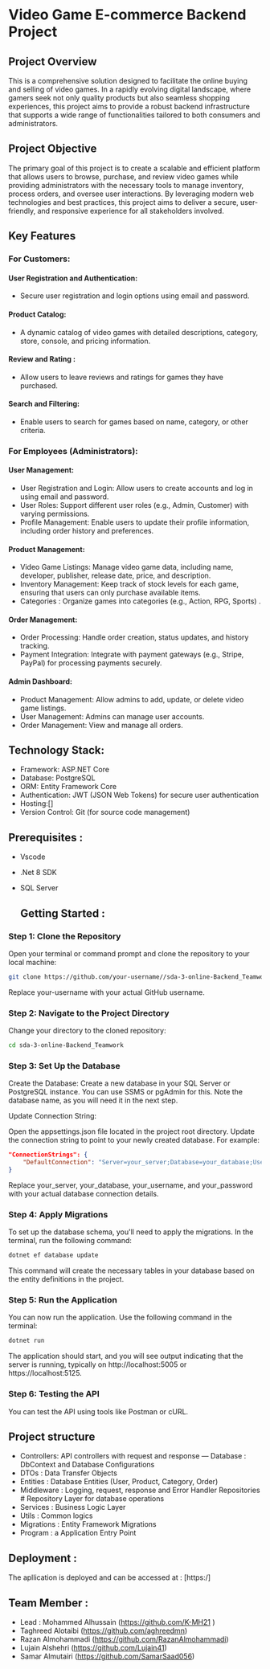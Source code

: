 #  Video Game E-commerce Backend Project


## Project Overview
This is a comprehensive solution designed to facilitate the online buying and selling of video games. In a rapidly evolving digital landscape, where gamers seek not only quality products but also seamless shopping experiences, this project aims to provide a robust backend infrastructure that supports a wide range of functionalities tailored to both consumers and administrators.

## Project Objective
The primary goal of this project is to create a scalable and efficient platform that allows users to browse, purchase, and review video games while providing administrators with the necessary tools to manage inventory, process orders, and oversee user interactions. By leveraging modern web technologies and best practices, this project aims to deliver a secure, user-friendly, and responsive experience for all stakeholders involved.


 ## Key Features

### For Customers:

#### User Registration and Authentication:
- Secure user registration and login options using email and password.

#### Product Catalog:
- A dynamic catalog of video games with detailed descriptions, category, store, console, and pricing information.

#### Review and Rating :
- Allow users to leave reviews and ratings for games they have purchased.

#### Search and Filtering:
- Enable users to search for games based on name, category, or other criteria.


### For Employees (Administrators):
 
#### User Management:
- User Registration and Login: Allow users to create accounts and log in using email and password.
- User Roles: Support different user roles (e.g., Admin, Customer) with varying permissions.
- Profile Management: Enable users to update their profile information, including order history and preferences.
  
#### Product Management:
- Video Game Listings: Manage video game data, including name, developer, publisher, release date, price, and description.
- Inventory Management: Keep track of stock levels for each game, ensuring that users can only purchase available items.
- Categories : Organize games into categories (e.g., Action, RPG, Sports) .

#### Order Management:
- Order Processing: Handle order creation, status updates, and history tracking.
- Payment Integration: Integrate with payment gateways (e.g., Stripe, PayPal) for processing payments securely.

#### Admin Dashboard:
- Product Management: Allow admins to add, update, or delete video game listings.
- User Management: Admins can manage user accounts.
- Order Management: View and manage all orders.

## Technology Stack:

- Framework: ASP.NET Core 
- Database: PostgreSQL 
- ORM: Entity Framework Core 
- Authentication: JWT (JSON Web Tokens) for secure user authentication
- Hosting:[]
- Version Control: Git (for source code management)


## Prerequisites :
- Vscode
- .Net 8 SDK
- SQL Server


  ## Getting Started :

### Step 1: Clone the Repository
Open your terminal or command prompt and clone the repository to your local machine:
```bash
git clone https://github.com/your-username//sda-3-online-Backend_Teamwork.git
```
Replace your-username with your actual GitHub username.


 ### Step 2: Navigate to the Project Directory
Change your directory to the cloned repository:
```bash
cd sda-3-online-Backend_Teamwork
```
 ### Step 3: Set Up the Database
Create the Database:
Create a new database in your SQL Server or PostgreSQL instance. You can use SSMS or pgAdmin for this.
Note the database name, as you will need it in the next step.

Update Connection String:

Open the appsettings.json file located in the project root directory.
Update the connection string to point to your newly created database. For example:
```json
"ConnectionStrings": {
    "DefaultConnection": "Server=your_server;Database=your_database;User Id=your_username;Password=your_password;"
}
```
Replace your_server, your_database, your_username, and your_password with your actual database connection details.

 ### Step 4: Apply Migrations
To set up the database schema, you'll need to apply the migrations. In the terminal, run the following command:

```bash
dotnet ef database update
```
This command will create the necessary tables in your database based on the entity definitions in the project.


 ### Step 5: Run the Application
You can now run the application. Use the following command in the terminal:

```bash
dotnet run
```
The application should start, and you will see output indicating that the server is running, typically on http://localhost:5005 or https://localhost:5125.

 ### Step 6: Testing the API
You can test the API using tools like Postman or cURL.


## Project structure
- Controllers: API controllers with request and response
— Database : DbContext and Database Configurations
- DTOs : Data Transfer Objects
- Entities : Database Entities (User, Product, Category, Order)
- Middleware : Logging, request, response and Error Handler Repositories # Repository Layer for database operations
- Services : Business Logic Layer 
- Utils : Common logics
- Migrations : Entity Framework Migrations
- Program : a Application Entry Point


## Deployment :
The apllication is deployed and can be accessed at : [https:/]



## Team Member :
- Lead : Mohammed Alhussain (https://github.com/K-MH21 )
- Taghreed Alotaibi (https://github.com/aghreedmn)
- Razan Almohammadi (https://github.com/RazanAlmohammadi)
- Lujain Alshehri (https://github.com/Lujain41)
- Samar Almutairi (https://github.com/SamarSaad056)












